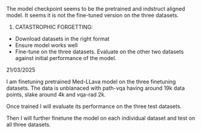 The model checkpoint seems to be the pretrained and indstruct aligned model. It seems it is not the fine-tuned version on the three datasets. 

1. CATASTROPHIC FORGETTING:
- Download datasets in the right format
- Ensure model works well
- Fine-tune on the three datasets. Evaluate on the other two datasets against initial performance of the model.

21/03/2025

I am finetuning pretrained Med-LLava model on the three finetuning datasets. The data is unblanaced with path-vqa having around 19k data points, slake around 4k and vqa-rad 2k. 

Once trained I will evaluate its performance on the three test datasets.

Then I will further finetune the model on each individual dataset and test on all three datasets.

